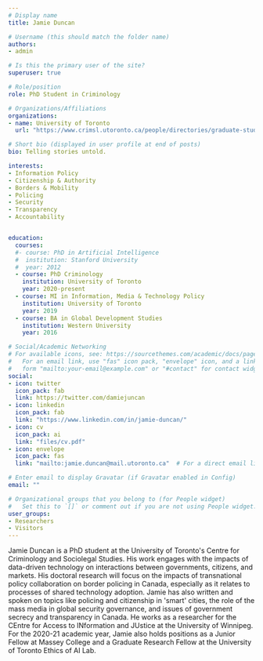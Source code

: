 ```yaml
---
# Display name
title: Jamie Duncan

# Username (this should match the folder name)
authors:
- admin

# Is this the primary user of the site?
superuser: true

# Role/position
role: PhD Student in Criminology

# Organizations/Affiliations
organizations:
- name: University of Toronto
  url: "https://www.crimsl.utoronto.ca/people/directories/graduate-students/james-duncan"

# Short bio (displayed in user profile at end of posts)
bio: Telling stories untold.

interests:
- Information Policy
- Citizenship & Authority
- Borders & Mobility
- Policing
- Security
- Transparency
- Accountability


education:
  courses:
  #- course: PhD in Artificial Intelligence
  #  institution: Stanford University
  #  year: 2012
  - course: PhD Criminology
    institution: University of Toronto
    year: 2020-present
  - course: MI in Information, Media & Technology Policy
    institution: University of Toronto
    year: 2019
  - course: BA in Global Development Studies
    institution: Western University
    year: 2016

# Social/Academic Networking
# For available icons, see: https://sourcethemes.com/academic/docs/page-builder/#icons
#   For an email link, use "fas" icon pack, "envelope" icon, and a link in the
#   form "mailto:your-email@example.com" or "#contact" for contact widget.
social:
- icon: twitter
  icon_pack: fab
  link: https://twitter.com/damiejuncan
- icon: linkedin
  icon_pack: fab
  link: "https://www.linkedin.com/in/jamie-duncan/"
- icon: cv
  icon_pack: ai
  link: "files/cv.pdf"
- icon: envelope
  icon_pack: fas
  link: "mailto:jamie.duncan@mail.utoronto.ca"  # For a direct email link, use "mailto:test@example.org".

# Enter email to display Gravatar (if Gravatar enabled in Config)
email: ""

# Organizational groups that you belong to (for People widget)
#   Set this to `[]` or comment out if you are not using People widget.
user_groups:
- Researchers
- Visitors
---
```


Jamie Duncan is a PhD student at the University of Toronto's Centre for Criminology and Sociolegal Studies. His work engages with the impacts of data-driven technology on interactions between governments, citizens, and markets. His doctoral research will focus on the impacts of transnational policy collaboration on border policing in Canada, especially as it relates to processes of shared technology adoption. Jamie has also written and spoken on topics like policing and citizenship in 'smart' cities, the role of the mass media in global security governance, and issues of government secrecy and transparency in Canada. He works as a researcher for the CEntre for Access to INformation and JUstice at the University of Winnipeg. For the 2020-21 academic year, Jamie also holds positions as a Junior Fellow at Massey College and a Graduate Research Fellow at the University of Toronto Ethics of AI Lab.
